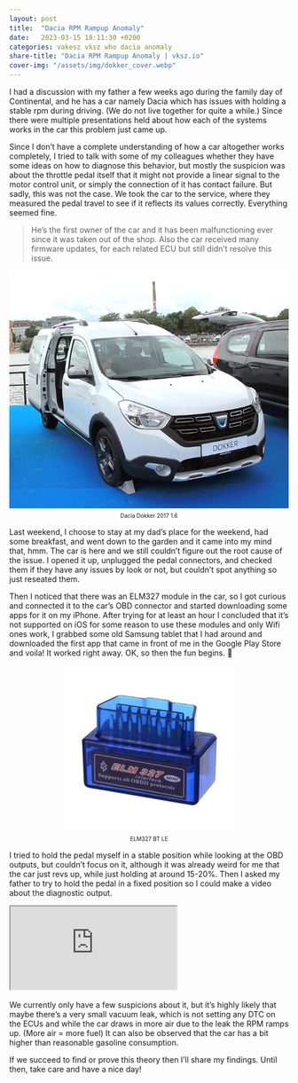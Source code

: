 ```yaml
---
layout: post
title:  "Dacia RPM Rampup Anomaly"
date:   2023-03-15 18:11:30 +0200
categories: vakesz vksz who dacia anomaly
share-title: "Dacia RPM Rampup Anomaly | vksz.io"
cover-img: "/assets/img/dokker_cover.webp"
---
```


I had a discussion with my father a few weeks ago during the family day of Continental, and he has a car namely Dacia which has issues with holding a stable rpm during driving. (We do not live together for quite a while.) Since there were multiple presentations held about how each of the systems works in the car this problem just came up.

Since I don’t have a complete understanding of how a car altogether works completely, I tried to talk with some of my colleagues whether they have some ideas on how to diagnose this behavior, but mostly the suspicion was about the throttle pedal itself that it might not provide a linear signal to the motor control unit, or simply the connection of it has contact failure. But sadly, this was not the case. We took the car to the service, where they measured the pedal travel to see if it reflects its values correctly. Everything seemed fine.

> He’s the first owner of the car and it has been malfunctioning ever since it was taken out of the shop. Also the car received many firmware updates, for each related ECU but still didn’t resolve this issue.

<p align="center">
<img src="/assets/img/Prague_2017_Dacia_Dokker_1.webp"><br>
<font size="1px">Dacia Dokker 2017 1.6</font>
</p>

Last weekend, I choose to stay at my dad’s place for the weekend, had some breakfast, and went down to the garden and it came into my mind that, hmm. The car is here and we still couldn’t figure out the root cause of the issue. I opened it up, unplugged the pedal connectors, and checked them if they have any issues by look or not, but couldn’t spot anything so just reseated them.

Then I noticed that there was an ELM327 module in the car, so I got curious and connected it to the car’s OBD connector and started downloading some apps for it on my iPhone. After trying for at least an hour I concluded that it’s not supported on iOS for some reason to use these modules and only Wifi ones work, I grabbed some old Samsung tablet that I had around and downloaded the first app that came in front of me in the Google Play Store and voila! It worked right away. OK, so then the fun begins. 🙂

<p align="center">
<img src="/assets/img/elm327.webp"><br>
<font size="1px">ELM327 BT LE</font>
</p>

I tried to hold the pedal myself in a stable position while looking at the OBD outputs, but couldn’t focus on it, although it was already weird for me that the car just revs up, while just holding at around 15-20%. Then I asked my father to try to hold the pedal in a fixed position so I could make a video about the diagnostic output.

<div class="iframe-container">
<iframe class="iframe-video" src="https://www.youtube.com/embed/8EJ7jPH_4eE" allowfullscreen></iframe>
</div>

We currently only have a few suspicions about it, but it’s highly likely that maybe there’s a very small vacuum leak, which is not setting any DTC on the ECUs and while the car draws in more air due to the leak the RPM ramps up. (More air = more fuel) It can also be observed that the car has a bit higher than reasonable gasoline consumption.

If we succeed to find or prove this theory then I’ll share my findings. Until then, take care and have a nice day!